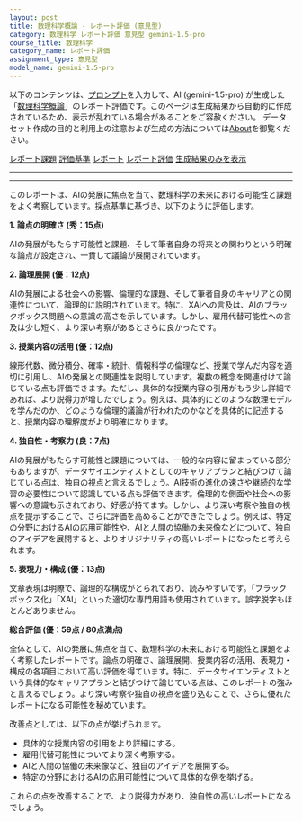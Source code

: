 ```yaml
---
layout: post
title: 数理科学概論 - レポート評価 (意見型)
category: 数理科学 レポート評価 意見型 gemini-1.5-pro
course_title: 数理科学
category_name: レポート評価
assignment_type: 意見型
model_name: gemini-1.5-pro
---
```


以下のコンテンツは、[プロンプト](https://github.com/takedatoshiyuki/synthetic_assignments/tree/main/generated/数理科学/gemini-1.5-pro/prompt_レポート評価-意見型.md)を入力して、AI (gemini-1.5-pro) が生成した「[数理科学概論](/contents/数理科学/)」のレポート評価です。このページは生成結果から自動的に作成されているため、表示が乱れている場合があることをご容赦ください。
データセット作成の目的と利用上の注意および生成の方法については[About](/About)を御覧ください。

[レポート課題](../レポート課題-意見型)
[評価基準](../評価基準-意見型)
[レポート](../レポート-意見型)
[レポート評価](../レポート評価-意見型)
[生成結果のみを表示](https://github.com/takedatoshiyuki/synthetic_assignments/tree/main/generated/数理科学/gemini-1.5-pro/レポート評価-意見型.md)
  

***
***
  
このレポートは、AIの発展に焦点を当て、数理科学の未来における可能性と課題をよく考察しています。採点基準に基づき、以下のように評価します。

**1. 論点の明確さ (秀：15点)**

AIの発展がもたらす可能性と課題、そして筆者自身の将来との関わりという明確な論点が設定され、一貫して議論が展開されています。

**2. 論理展開 (優：12点)**

AIの発展による社会への影響、倫理的な課題、そして筆者自身のキャリアとの関連性について、論理的に説明されています。特に、XAIへの言及は、AIのブラックボックス問題への意識の高さを示しています。しかし、雇用代替可能性への言及は少し短く、より深い考察があるとさらに良かったです。

**3. 授業内容の活用 (優：12点)**

線形代数、微分積分、確率・統計、情報科学の倫理など、授業で学んだ内容を適切に引用し、AIの発展との関連性を説明しています。複数の概念を関連付けて論じている点も評価できます。ただし、具体的な授業内容の引用がもう少し詳細であれば、より説得力が増したでしょう。例えば、具体的にどのような数理モデルを学んだのか、どのような倫理的議論が行われたのかなどを具体的に記述すると、授業内容の理解度がより明確になります。

**4. 独自性・考察力 (良：7点)**

AIの発展がもたらす可能性と課題については、一般的な内容に留まっている部分もありますが、データサイエンティストとしてのキャリアプランと結びつけて論じている点は、独自の視点と言えるでしょう。AI技術の進化の速さや継続的な学習の必要性について認識している点も評価できます。倫理的な側面や社会への影響への意識も示されており、好感が持てます。しかし、より深い考察や独自の視点を提示することで、さらに評価を高めることができたでしょう。例えば、特定の分野におけるAIの応用可能性や、AIと人間の協働の未来像などについて、独自のアイデアを展開すると、よりオリジナリティの高いレポートになったと考えられます。

**5. 表現力・構成 (優：13点)**

文章表現は明瞭で、論理的な構成がとられており、読みやすいです。「ブラックボックス化」「XAI」といった適切な専門用語も使用されています。誤字脱字もほとんどありません。

**総合評価 (優：59点 / 80点満点)**

全体として、AIの発展に焦点を当て、数理科学の未来における可能性と課題をよく考察したレポートです。論点の明確さ、論理展開、授業内容の活用、表現力・構成の各項目において高い評価を得ています。特に、データサイエンティストという具体的なキャリアプランと結びつけて論じている点は、このレポートの強みと言えるでしょう。より深い考察や独自の視点を盛り込むことで、さらに優れたレポートになる可能性を秘めています。


改善点としては、以下の点が挙げられます。

* 具体的な授業内容の引用をより詳細にする。
* 雇用代替可能性についてより深く考察する。
* AIと人間の協働の未来像など、独自のアイデアを展開する。
* 特定の分野におけるAIの応用可能性について具体的な例を挙げる。


これらの点を改善することで、より説得力があり、独自性の高いレポートになるでしょう。
